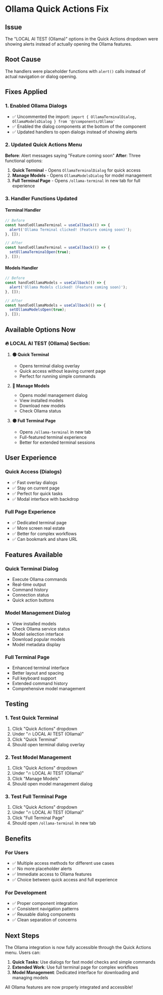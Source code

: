 # Ollama Quick Actions Fix

## Issue
The "LOCAL AI TEST (Ollama)" options in the Quick Actions dropdown were showing alerts instead of actually opening the Ollama features.

## Root Cause
The handlers were placeholder functions with `alert()` calls instead of actual navigation or dialog opening.

## Fixes Applied

### 1. Enabled Ollama Dialogs
- ✅ Uncommented the import: `import { OllamaTerminalDialog, OllamaModelsDialog } from '@/components/Ollama'`
- ✅ Enabled the dialog components at the bottom of the component
- ✅ Updated handlers to open dialogs instead of showing alerts

### 2. Updated Quick Actions Menu
**Before**: Alert messages saying "Feature coming soon"
**After**: Three functional options:

1. **Quick Terminal** - Opens `OllamaTerminalDialog` for quick access
2. **Manage Models** - Opens `OllamaModelsDialog` for model management  
3. **Full Terminal Page** - Opens `/ollama-terminal` in new tab for full experience

### 3. Handler Functions Updated

#### Terminal Handler
```typescript
// Before
const handleOllamaTerminal = useCallback(() => {
  alert('Ollama Terminal clicked! (Feature coming soon)');
}, []);

// After  
const handleOllamaTerminal = useCallback(() => {
  setOllamaTerminalOpen(true);
}, []);
```

#### Models Handler
```typescript
// Before
const handleOllamaModels = useCallback(() => {
  alert('Ollama Models clicked! (Feature coming soon)');
}, []);

// After
const handleOllamaModels = useCallback(() => {
  setOllamaModelsOpen(true);
}, []);
```

## Available Options Now

### 🔥 LOCAL AI TEST (Ollama) Section:

1. **🟢 Quick Terminal**
   - Opens terminal dialog overlay
   - Quick access without leaving current page
   - Perfect for running simple commands

2. **🔵 Manage Models** 
   - Opens model management dialog
   - View installed models
   - Download new models
   - Check Ollama status

3. **🟣 Full Terminal Page**
   - Opens `/ollama-terminal` in new tab
   - Full-featured terminal experience
   - Better for extended terminal sessions

## User Experience

### Quick Access (Dialogs)
- ✅ Fast overlay dialogs
- ✅ Stay on current page
- ✅ Perfect for quick tasks
- ✅ Modal interface with backdrop

### Full Page Experience
- ✅ Dedicated terminal page
- ✅ More screen real estate
- ✅ Better for complex workflows
- ✅ Can bookmark and share URL

## Features Available

### Quick Terminal Dialog
- Execute Ollama commands
- Real-time output
- Command history
- Connection status
- Quick action buttons

### Model Management Dialog
- View installed models
- Check Ollama service status
- Model selection interface
- Download popular models
- Model metadata display

### Full Terminal Page
- Enhanced terminal interface
- Better layout and spacing
- Full keyboard support
- Extended command history
- Comprehensive model management

## Testing

### 1. Test Quick Terminal
1. Click "Quick Actions" dropdown
2. Under "🔥 LOCAL AI TEST (Ollama)"
3. Click "Quick Terminal"
4. Should open terminal dialog overlay

### 2. Test Model Management
1. Click "Quick Actions" dropdown  
2. Under "🔥 LOCAL AI TEST (Ollama)"
3. Click "Manage Models"
4. Should open model management dialog

### 3. Test Full Terminal Page
1. Click "Quick Actions" dropdown
2. Under "🔥 LOCAL AI TEST (Ollama)" 
3. Click "Full Terminal Page"
4. Should open `/ollama-terminal` in new tab

## Benefits

### For Users
- ✅ Multiple access methods for different use cases
- ✅ No more placeholder alerts
- ✅ Immediate access to Ollama features
- ✅ Choice between quick access and full experience

### For Development
- ✅ Proper component integration
- ✅ Consistent navigation patterns
- ✅ Reusable dialog components
- ✅ Clean separation of concerns

## Next Steps

The Ollama integration is now fully accessible through the Quick Actions menu. Users can:

1. **Quick Tasks**: Use dialogs for fast model checks and simple commands
2. **Extended Work**: Use full terminal page for complex workflows  
3. **Model Management**: Dedicated interface for downloading and managing models

All Ollama features are now properly integrated and accessible!